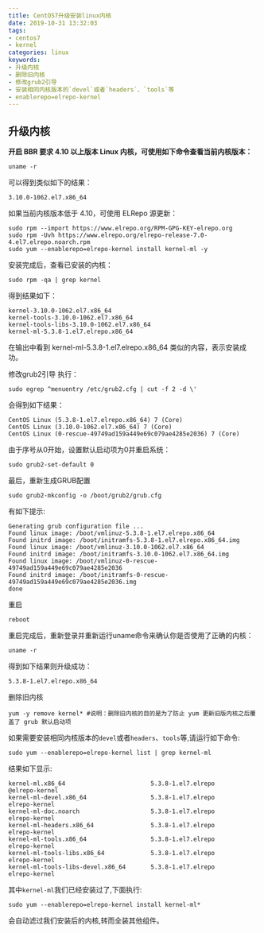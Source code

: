 ```yaml
---
title: CentOS7升级安装linux内核
date: 2019-10-31 13:32:03
tags: 
- centos7
- kernel
categories: linux
keywords:
- 升级内核
- 删除旧内核
- 修改grub2引导
- 安装相同内核版本的`devel`或者`headers`、`tools`等
- enablerepo=elrepo-kernel
---
```


## 升级内核

**开启 BBR 要求 4.10 以上版本 Linux 内核，可使用如下命令查看当前内核版本：**

    uname -r

可以得到类似如下的结果：

    3.10.0-1062.el7.x86_64

如果当前内核版本低于 4.10，可使用 ELRepo 源更新：

    sudo rpm --import https://www.elrepo.org/RPM-GPG-KEY-elrepo.org    
    sudo rpm -Uvh https://www.elrepo.org/elrepo-release-7.0-4.el7.elrepo.noarch.rpm
    sudo yum --enablerepo=elrepo-kernel install kernel-ml -y

安装完成后，查看已安装的内核：

    sudo rpm -qa | grep kernel

得到结果如下：

    kernel-3.10.0-1062.el7.x86_64
    kernel-tools-3.10.0-1062.el7.x86_64
    kernel-tools-libs-3.10.0-1062.el7.x86_64
    kernel-ml-5.3.8-1.el7.elrepo.x86_64

在输出中看到 kernel-ml-5.3.8-1.el7.elrepo.x86_64 类似的内容，表示安装成功。

修改grub2引导
执行：

    sudo egrep ^menuentry /etc/grub2.cfg | cut -f 2 -d \'

会得到如下结果：

    CentOS Linux (5.3.8-1.el7.elrepo.x86_64) 7 (Core)
    CentOS Linux (3.10.0-1062.el7.x86_64) 7 (Core)
    CentOS Linux (0-rescue-49749ad159a449e69c079ae4285e2036) 7 (Core)

由于序号从0开始，设置默认启动项为0并重启系统：

    sudo grub2-set-default 0

最后，重新生成GRUB配置

    sudo grub2-mkconfig -o /boot/grub2/grub.cfg

有如下提示:

    Generating grub configuration file ...
    Found linux image: /boot/vmlinuz-5.3.8-1.el7.elrepo.x86_64
    Found initrd image: /boot/initramfs-5.3.8-1.el7.elrepo.x86_64.img
    Found linux image: /boot/vmlinuz-3.10.0-1062.el7.x86_64
    Found initrd image: /boot/initramfs-3.10.0-1062.el7.x86_64.img
    Found linux image: /boot/vmlinuz-0-rescue-49749ad159a449e69c079ae4285e2036
    Found initrd image: /boot/initramfs-0-rescue-49749ad159a449e69c079ae4285e2036.img
    done

重启

    reboot

重启完成后，重新登录并重新运行uname命令来确认你是否使用了正确的内核：

    uname -r

得到如下结果则升级成功：

    5.3.8-1.el7.elrepo.x86_64

删除旧内核

    yum -y remove kernel* #说明：删除旧内核的目的是为了防止 yum 更新旧版内核之后覆盖了 grub 默认启动项

如果需要安装相同内核版本的`devel`或者`headers`、`tools`等,请运行如下命令:

    sudo yum --enablerepo=elrepo-kernel list | grep kernel-ml

结果如下显示:

    kernel-ml.x86_64                        5.3.8-1.el7.elrepo             @elrepo-kernel
    kernel-ml-devel.x86_64                  5.3.8-1.el7.elrepo             elrepo-kernel
    kernel-ml-doc.noarch                    5.3.8-1.el7.elrepo             elrepo-kernel
    kernel-ml-headers.x86_64                5.3.8-1.el7.elrepo             elrepo-kernel
    kernel-ml-tools.x86_64                  5.3.8-1.el7.elrepo             elrepo-kernel
    kernel-ml-tools-libs.x86_64             5.3.8-1.el7.elrepo             elrepo-kernel
    kernel-ml-tools-libs-devel.x86_64       5.3.8-1.el7.elrepo             elrepo-kernel

其中`kernel-ml`我们已经安装过了,下面执行:

    sudo yum --enablerepo=elrepo-kernel install kernel-ml*

会自动滤过我们安装后的内核,转而全装其他组件。
